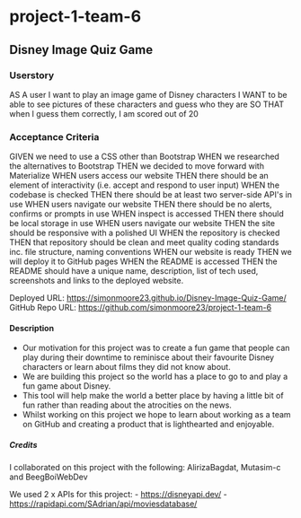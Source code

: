 # project-1-team-6

## Disney Image Quiz Game

### Userstory

AS A user I want to play an image game of Disney characters
I WANT to be able to see pictures of these characters and guess who they are
SO THAT when I guess them correctly, I am scored out of 20

### Acceptance Criteria

GIVEN we need to use a CSS other than Bootstrap
WHEN we researched the alternatives to Bootstrap
THEN we decided to move forward with Materialize
WHEN users access our website
THEN there should be an element of interactivity (i.e. accept and respond to user input)
WHEN the codebase is checked 
THEN there should be at least two server-side API's in use
WHEN users navigate our website
THEN there should be no alerts, confirms or prompts in use
WHEN inspect is accessed 
THEN there should be local storage in use
WHEN users navigate our website
THEN the site should be responsive with a polished UI
WHEN the repository is checked
THEN that repository should be clean and meet quality coding standards inc. file structure, naming conventions 
WHEN our website is ready
THEN we will deploy it to GitHub pages
WHEN the README is accessed
THEN the README should have a unique name, description, list of tech used, screenshots and links to the deployed website.


Deployed URL: https://simonmoore23.github.io/Disney-Image-Quiz-Game/    
GitHub Repo URL: https://github.com/simonmoore23/project-1-team-6   

#### Description

- Our motivation for this project was to create a fun game that people can play during their downtime to reminisce about their favourite Disney characters or learn about films they did not know about.
- We are building this project so the world has a place to go to and play a fun game about Disney.
- This tool will help make the world a better place by having a little bit of fun rather than reading about the atrocities on the news.
- Whilst working on this project we hope to learn about working as a team on GitHub and creating a product that is lighthearted and enjoyable.

##### Credits

I collaborated on this project with the following: AlirizaBagdat, Mutasim-c and BeegBoiWebDev

We used 2 x APIs for this project:  - https://disneyapi.dev/ 
                                    - https://rapidapi.com/SAdrian/api/moviesdatabase/